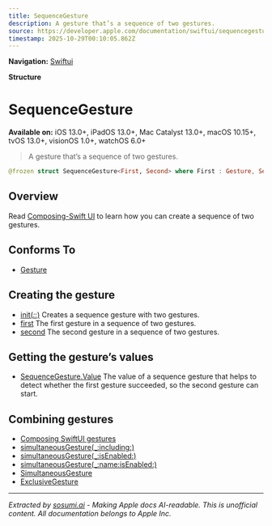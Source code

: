 ```yaml
---
title: SequenceGesture
description: A gesture that’s a sequence of two gestures.
source: https://developer.apple.com/documentation/swiftui/sequencegesture
timestamp: 2025-10-29T00:10:05.862Z
---
```


**Navigation:** [Swiftui](/documentation/swiftui)

**Structure**

# SequenceGesture

**Available on:** iOS 13.0+, iPadOS 13.0+, Mac Catalyst 13.0+, macOS 10.15+, tvOS 13.0+, visionOS 1.0+, watchOS 6.0+

> A gesture that’s a sequence of two gestures.

```swift
@frozen struct SequenceGesture<First, Second> where First : Gesture, Second : Gesture
```

## Overview

Read [Composing-Swift UI](/documentation/swiftui/composing-swiftui-gestures) to learn how you can create a sequence of two gestures.

## Conforms To

- [Gesture](/documentation/swiftui/gesture)

## Creating the gesture

- [init(_:_:)](/documentation/swiftui/sequencegesture/init(_:_:)) Creates a sequence gesture with two gestures.
- [first](/documentation/swiftui/sequencegesture/first) The first gesture in a sequence of two gestures.
- [second](/documentation/swiftui/sequencegesture/second) The second gesture in a sequence of two gestures.

## Getting the gesture’s values

- [SequenceGesture.Value](/documentation/swiftui/sequencegesture/value) The value of a sequence gesture that helps to detect whether the first gesture succeeded, so the second gesture can start.

## Combining gestures

- [Composing SwiftUI gestures](/documentation/swiftui/composing-swiftui-gestures)
- [simultaneousGesture(_:including:)](/documentation/swiftui/view/simultaneousgesture(_:including:))
- [simultaneousGesture(_:isEnabled:)](/documentation/swiftui/view/simultaneousgesture(_:isenabled:))
- [simultaneousGesture(_:name:isEnabled:)](/documentation/swiftui/view/simultaneousgesture(_:name:isenabled:))
- [SimultaneousGesture](/documentation/swiftui/simultaneousgesture)
- [ExclusiveGesture](/documentation/swiftui/exclusivegesture)

---

*Extracted by [sosumi.ai](https://sosumi.ai) - Making Apple docs AI-readable.*
*This is unofficial content. All documentation belongs to Apple Inc.*
